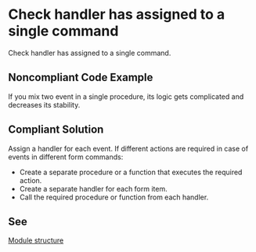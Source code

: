 # Check handler has assigned to a single command

Check handler has assigned to a single command.

## Noncompliant Code Example

If you mix two event in a single procedure, its logic gets complicated and decreases its stability.

## Compliant Solution

Assign a handler for each event. If different actions are required in case of events in different form commands:
- Create a separate procedure or a function that executes the required action.
- Сreate a separate handler for each form item.
- Call the required procedure or function from each handler.

## See

[Module structure](https://support.1ci.com/hc/en-us/articles/360011002360-Module-structure#2.4.3)
